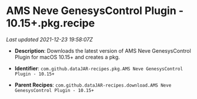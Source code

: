 # AMS Neve GenesysControl Plugin - 10.15+.pkg.recipe

_Last updated 2021-12-23 19:58:07Z_

- **Description**: Downloads the latest version of AMS Neve GenesysControl Plugin for macOS 10.15+ and creates a pkg.

- **Identifier**: `com.github.dataJAR-recipes.pkg.AMS Neve GenesysControl Plugin - 10.15+`

- **Parent Recipes**: `com.github.dataJAR-recipes.download.AMS Neve GenesysControl Plugin - 10.15+`